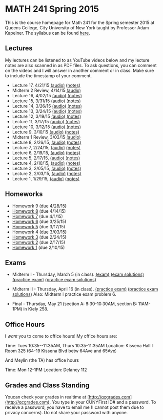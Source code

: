 # MATH 241 Spring 2015

This is the course homepage for Math 241 for the Spring semester 2015 at Queens College, City University of New York taught by Professor Adam Kapelner. The syllabus can be found [here](https://raw.githubusercontent.com/kapelner/QC_Math_241_Spring_2015/master/syllabus/syllabus.pdf).

## Lectures

My lectures can be listened to as YouTube videos below and my lecture notes are also scanned in as PDF files. To ask questions, you can comment on the videos and I will answer in another comment or in class. Make sure to include the timestamp of your comment.

* Lecture 17, 4/21/15 [(audio)](http://youtu.be/IU22M9fhK68) [(notes)](https://github.com/kapelner/QC_Math_241_Spring_2015/blob/master/lectures/lec_17_Apr_21_2015.pdf?raw=true)
* Midterm 2 Review, 4/14/15 [(audio)](http://youtu.be/62Uj1zer8yk)
* Lecture 16, 4/02/15 [(audio)](http://youtu.be/s68hf7nAR7E) [(notes)](https://github.com/kapelner/QC_Math_241_Spring_2015/blob/master/lectures/lec_16_Apr_02_2015.pdf?raw=true)
* Lecture 15, 3/31/15 [(audio)](http://youtu.be/W4Pv-_9jzV0) [(notes)](https://github.com/kapelner/QC_Math_241_Spring_2015/blob/master/lectures/lec_15_Mar_31_2015.pdf?raw=true)
* Lecture 14, 3/26/15 [(audio)](http://youtu.be/i2dOEb5ewvg) [(notes)](https://github.com/kapelner/QC_Math_241_Spring_2015/blob/master/lectures/lec_14_Mar_26_2015.pdf?raw=true)
* Lecture 13, 3/24/15 [(audio)](http://youtu.be/ntBY2cjUCwQ) [(notes)](https://github.com/kapelner/QC_Math_241_Spring_2015/blob/master/lectures/lec_13_Mar_24_2015.pdf?raw=true)
* Lecture 12, 3/19/15 [(audio)](http://youtu.be/pJMIam8nGB4) [(notes)](https://github.com/kapelner/QC_Math_241_Spring_2015/blob/master/lectures/lec_12_Mar_19_2015.pdf?raw=true)
* Lecture 11, 3/17/15 [(audio)](http://youtu.be/r5g9oHFPERs) [(notes)](https://github.com/kapelner/QC_Math_241_Spring_2015/blob/master/lectures/lec_11_Mar_17_2015.pdf?raw=true)
* Lecture 10, 3/12/15 [(audio)](http://youtu.be/lQ-Hu79uYfg) [(notes)](https://github.com/kapelner/QC_Math_241_Spring_2015/blob/master/lectures/lec_10_Mar_12_2015.pdf?raw=true)
* Lecture 9, 3/10/15 [(audio)](http://youtu.be/CA7eZ6IexO8) [(notes)](https://github.com/kapelner/QC_Math_241_Spring_2015/blob/master/lectures/lec_09_Mar_10_2015.pdf?raw=true)
* Midterm 1 Review, 3/03/15 [(audio)](http://youtu.be/PiTM80JE0v0)
* Lecture 8, 2/26/15, [(audio)](http://youtu.be/8iIByzWeYNw) [(notes)](https://github.com/kapelner/QC_Math_241_Spring_2015/blob/master/lectures/lec_08_Feb_26_2015.pdf?raw=true)
* Lecture 7, 2/24/15, [(audio)](http://youtu.be/DGnbDUOb5SA) [(notes)](https://github.com/kapelner/QC_Math_241_Spring_2015/blob/master/lectures/lec_07_Feb_24_2015.pdf?raw=true)
* Lecture 6, 2/19/15, [(audio)](http://youtu.be/WIIh_oh29H8) [(notes)](https://github.com/kapelner/QC_Math_241_Spring_2015/blob/master/lectures/lec_06_Feb_19_2015.pdf?raw=true)
* Lecture 5, 2/17/15, [(audio)](http://youtu.be/-n3vNvyvuVA) [(notes)](https://github.com/kapelner/QC_Math_241_Spring_2015/blob/master/lectures/lec_05_Feb_17_2015.pdf?raw=true)
* Lecture 4, 2/10/15, [(audio)](http://youtu.be/jLHoEFW0EaU) [(notes)](https://github.com/kapelner/QC_Math_241_Spring_2015/blob/master/lectures/lec_04_Feb_10_2015.pdf?raw=true)
* Lecture 3, 2/05/15, [(audio)](http://youtu.be/TbB1aMJuwl0) [(notes)](https://github.com/kapelner/QC_Math_241_Spring_2015/blob/master/lectures/lec_03_Feb_05_2015.pdf?raw=true)
* Lecture 2, 2/03/15, [(audio)](http://youtu.be/iUYQyE__H6o) [(notes)](https://github.com/kapelner/QC_Math_241_Spring_2015/blob/master/lectures/lec_02_Feb_03_2015.pdf?raw=true)
* Lecture 1, 1/29/15, [(audio)](http://youtu.be/No2gGyNQPPc) [(notes)](https://github.com/kapelner/QC_Math_241_Spring_2015/blob/master/lectures/lec_01_Jan_29_2015.pdf?raw=true)

## Homeworks

* [Homework 9](https://github.com/kapelner/QC_Math_241_Spring_2015/blob/master/homeworks/hw09/hw09.pdf?raw=true) (due 4/28/15)
* [Homework 8](https://github.com/kapelner/QC_Math_241_Spring_2015/blob/master/homeworks/hw08/hw08.pdf?raw=true) (due 4/14/15)
* [Homework 7](https://github.com/kapelner/QC_Math_241_Spring_2015/blob/master/homeworks/hw07/hw07.pdf?raw=true) (due 4/1/15)
* [Homework 6](https://github.com/kapelner/QC_Math_241_Spring_2015/blob/master/homeworks/hw06/hw06.pdf?raw=true) (due 3/25/15)
* [Homework 5](https://github.com/kapelner/QC_Math_241_Spring_2015/blob/master/homeworks/hw05/hw05.pdf?raw=true) (due 3/17/15)
* [Homework 4](https://github.com/kapelner/QC_Math_241_Spring_2015/blob/master/homeworks/hw04/hw04.pdf?raw=true) (due 3/03/15)
* [Homework 3](https://github.com/kapelner/QC_Math_241_Spring_2015/blob/master/homeworks/hw03/hw03.pdf?raw=true) (due 2/24/15)
* [Homework 2](https://github.com/kapelner/QC_Math_241_Spring_2015/blob/master/homeworks/hw02/hw02.pdf?raw=true) (due 2/17/15)
* [Homework 1](https://github.com/kapelner/QC_Math_241_Spring_2015/blob/master/homeworks/hw01/hw01.pdf?raw=true) (due 2/10/15)


## Exams

* Midterm I - Thursday, March 5 (in class). [(exam)](https://github.com/kapelner/QC_Math_241_Spring_2015/blob/master/exams/midterm1/midterm1.pdf?raw=true) [(exam solutions)](https://github.com/kapelner/QC_Math_241_Spring_2015/blob/master/exams/midterm1/midterm1_solutions.pdf?raw=true) [(practice exam)](https://github.com/kapelner/QC_Math_241_Fall_2014_15/blob/master/exams/midterm1/midterm1.pdf?raw=true) [(practice exam solutions)](https://github.com/kapelner/QC_Math_241_Fall_2014_15/blob/master/exams/midterm1/midterm1_solutions.pdf?raw=true)

* Midterm II - Thursday, April 16 (in class).  [(practice exam)](https://github.com/kapelner/QC_Math_241_Fall_2014_15/blob/master/exams/midterm2/midterm2.pdf?raw=true) [(practice exam solutions)](https://github.com/kapelner/QC_Math_241_Fall_2014_15/blob/master/exams/midterm2/midterm2_solutions.pdf?raw=true) Also: Midterm I practice exam problem 6.

* Final - Thursday, May 21 (section A: 8:30-10:30AM, section B: 11AM-1PM) in Kiely 258.

## Office Hours

I *want* you to come to office hours! My office hours are:

Time: Tues 10:35--11:35AM, Thurs 10:35-11:35AM
Location: Kissena Hall I Room 325 (64-19 Kissena Blvd betw 64Ave and 65Ave)

And Meylin (the TA) has office hours

Time: Mon 12-1PM
Location: Delaney 112

## Grades and Class Standing

Youcan check your grades in realtime at [http://qcgrades.com](http://qcgrades.com). You type in your CUNYFirst ID# and a password. To receive a password, you have to email me (I cannot post them due to privacy concerns). Do not share your password with anyone.
